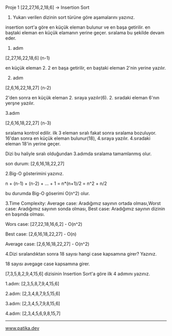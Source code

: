 Proje 1
[22,27,16,2,18,6] -> Insertion Sort

1. Yukarı verilen dizinin sort türüne göre aşamalarını yazınız.

insertion sort'a göre en küçük eleman bulunur ve en başa getirilir. en baştaki eleman en küçük elamanın yerine geçer. sıralama bu şekilde devam eder.

1. adım

[2,27,16,22,18,6] (n-1)

en küçük eleman 2. 2 en başa getirilir, en baştaki eleman 2'nin yerine yazılır.

2. adım

[2,6,16,22,18,27] (n-2)

2'den sonra en küçük eleman 2. sıraya yazılır(6). 2. sıradaki eleman 6'nın yerşne yazılır.

3.adım

[2,6,16,18,22,27] (n-3)

sıralama kontrol edilir. ilk 3 eleman sıralı fakat sonra sıralama bozuluyor. 16'dan sonra en küçük eleman bulunur(18), 4.sıraya yazılır. 4.sıradaki eleman 18'in yerine geçer.

Dizi bu haliyle sıralı olduğundan 3.adımda sıralama tamamlanmış olur.

son durum: [2,6,16,18,22,27]



2.Big-O gösterimini yazınız.

n + (n-1) + (n-2) + ... + 1 = n*(n+1)/2 = n^2 + n/2

bu durumda Big-O göserimi O(n^2) olur.



3.Time Complexity: Average case: Aradığımız sayının ortada olması,Worst case: Aradığımız sayının sonda olması, Best case: Aradığımız sayının dizinin en başında olması.

Wors case: [27,22,18,16,6,2] - O(n^2)

Best case: [2,6,16,18,22,27] - O(n)

Average case: [2,6,16,18,22,27] - O(n^2)



4.Dizi sıralandıktan sonra 18 sayısı hangi case kapsamına girer? Yazınız.

18 sayısı avegage case kapsamına girer.


[7,3,5,8,2,9,4,15,6] dizisinin Insertion Sort'a göre ilk 4 adımını yazınız.

1.adım: [2,3,5,8,7,9,4,15,6] 

2.adım: [2,3,4,8,7,9,5,15,6]

3.adım: [2,3,4,5,7,9,8,15,6]

4.adım: [2,3,4,5,6,9,8,15,7]

*****

www.patika.dev
